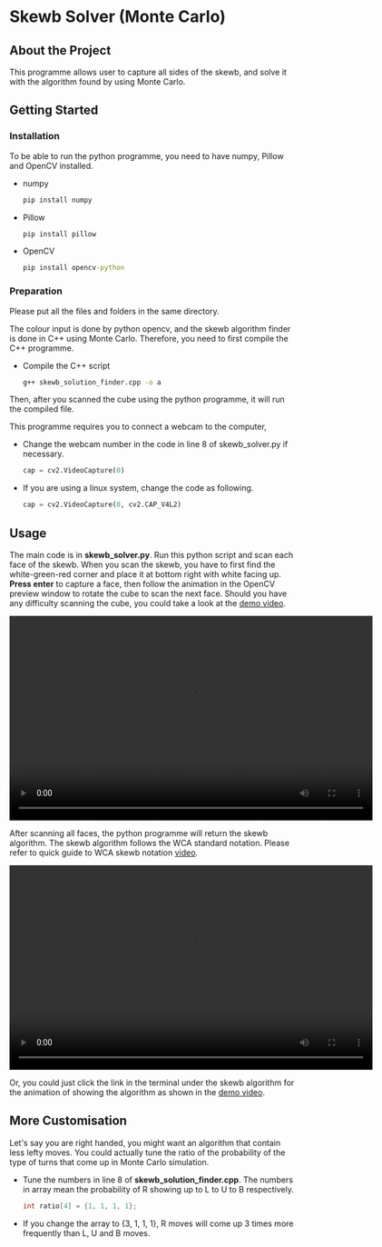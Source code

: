 # Skewb Solver (Monte Carlo)

## About the Project

This programme allows user to capture all sides of the skewb, and solve it with the algorithm found by using Monte Carlo.

## Getting Started

### Installation

To be able to run the python programme, you need to have numpy, Pillow and OpenCV installed.

* numpy
  ```cmd
  pip install numpy
  ```
  
* Pillow
  ```cmd
  pip install pillow
  ```
* OpenCV
  ```cmd
  pip install opencv-python
  ```

### Preparation
Please put all the files and folders in the same directory.

The colour input is done by python opencv, and the skewb algorithm finder is done in C++ using Monte Carlo. Therefore, you need to first compile the C++ programme.
* Compile the C++ script
  ```cmd
  g++ skewb_solution_finder.cpp -o a
  ```

Then, after you scanned the cube using the python programme, it will run the compiled file.

This programme requires you to connect a webcam to the computer, 

* Change the webcam number in the code in line 8 of skewb_solver.py if necessary.
  ```python
  cap = cv2.VideoCapture(0)
  ```

* If you are using a linux system, change the code as following.
  ```python
  cap = cv2.VideoCapture(0, cv2.CAP_V4L2)
  ```

## Usage
The main code is in **skewb_solver.py**. Run this python script and scan each face of the skewb. When you scan the skewb, you have to first find the white-green-red corner and place it at bottom right with white facing up. **Press enter** to capture a face, then follow the animation in the OpenCV preview window to rotate the cube to scan the next face. Should you have any difficulty scanning the cube, you could take a look at the [demo video](https://law-chun-man.github.io/Skewb_Solver/demo.mp4).

<div class="video-container">
    <video width="640" height="360" controls allowfullscreen>
        <source src="demo.mp4" type="video/mp4">
        Your browser does not support the video tag.
    </video>
</div>

After scanning all faces, the python programme will return the skewb algorithm. The skewb algorithm follows the WCA standard notation. Please refer to quick guide to WCA skewb notation [video](https://law-chun-man.github.io/Skewb_Solver/notation.mp4). 

<div class="video-container">
    <video width="640" height="360" controls allowfullscreen>
        <source src="notation.mp4" type="video/mp4">
        Your browser does not support the video tag.
    </video>
</div>

Or, you could just click the link in the terminal under the skewb algorithm for the animation of showing the algorithm as shown in the [demo video](https://law-chun-man.github.io/Skewb_Solver/demo.mp4).

## More Customisation

Let's say you are right handed, you might want an algorithm that contain less lefty moves. You could actually tune the ratio of the probability of the type of turns that come up in Monte Carlo simulation. 

* Tune the numbers in line 8 of **skewb_solution_finder.cpp**. The numbers in array mean the probability of R showing up to L to U to B respectively.
  ```cpp
  int ratio[4] = {1, 1, 1, 1};
  ```
* If you change the array to {3, 1, 1, 1}, R moves will come up 3 times more frequently than L, U and B moves.
